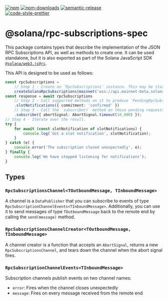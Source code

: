 [![npm][npm-image]][npm-url]
[![npm-downloads][npm-downloads-image]][npm-url]
[![semantic-release][semantic-release-image]][semantic-release-url]
<br />
[![code-style-prettier][code-style-prettier-image]][code-style-prettier-url]

[code-style-prettier-image]: https://img.shields.io/badge/code_style-prettier-ff69b4.svg?style=flat-square
[code-style-prettier-url]: https://github.com/prettier/prettier
[npm-downloads-image]: https://img.shields.io/npm/dm/@solana/rpc-subscriptions-spec/rc.svg?style=flat
[npm-image]: https://img.shields.io/npm/v/@solana/rpc-subscriptions-spec/rc.svg?style=flat
[npm-url]: https://www.npmjs.com/package/@solana/rpc-subscriptions-spec/v/rc
[semantic-release-image]: https://img.shields.io/badge/%20%20%F0%9F%93%A6%F0%9F%9A%80-semantic--release-e10079.svg
[semantic-release-url]: https://github.com/semantic-release/semantic-release

# @solana/rpc-subscriptions-spec

This package contains types that describe the implementation of the JSON RPC Subscriptions API, as well as methods to create one. It can be used standalone, but it is also exported as part of the Solana JavaScript SDK [`@solana/web3.js@rc`](https://github.com/solana-labs/solana-web3.js/tree/master/packages/library).

This API is designed to be used as follows:

```ts
const rpcSubscriptions =
    // Step 1 - Create an `RpcSubscriptions` instance. This may be stateful.
    createSolanaRpcSubscriptions(mainnet('wss://api.mainnet-beta.solana.com'));
const response = await rpcSubscriptions
    // Step 2 - Call supported methods on it to produce `PendingRpcSubscriptionsRequest` objects.
    .slotNotifications({ commitment: 'confirmed' })
    // Step 3 - Call the `subscribe()` method on those pending requests to trigger them.
    .subscribe({ abortSignal: AbortSignal.timeout(10_000) });
// Step 4 - Iterate over the result.
try {
    for await (const slotNotification of slotNotifications) {
        console.log('Got a slot notification', slotNotification);
    }
} catch (e) {
    console.error('The subscription closed unexpectedly', e);
} finally {
    console.log('We have stopped listening for notifications');
}
```

## Types

### `RpcSubscriptionsChannel<TOutboundMessage, TInboundMessage>`

A channel is a `DataPublisher` that you can subscribe to events of type `RpcSubscriptionChannelEvents<TInboundMessage>`. Additionally, you can use it to send messages of type `TOutboundMessage` back to the remote end by calling the `send(message)` method.

### `RpcSubscriptionsChannelCreator<TOutboundMessage, TInboundMessage>`

A channel creator is a function that accepts an `AbortSignal`, returns a new `RpcSubscriptionsChannel`, and tears down the channel when the abort signal fires.

### `RpcSubscriptionChannelEvents<TInboundMessage>`

Subscription channels publish events on two channel names:

-   `error`: Fires when the channel closes unexpectedly
-   `message`: Fires on every message received from the remote end
